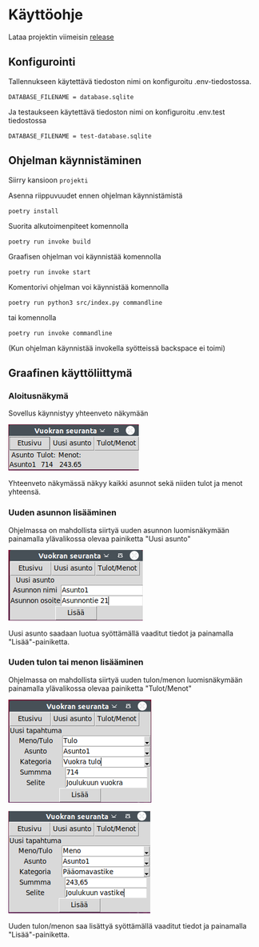 # Käyttöohje

Lataa projektin viimeisin [release](https://github.com/Shmuli02/ot-harjoitustyo/releases)


## Konfigurointi
Tallennukseen käytettävä tiedoston nimi on konfiguroitu .env-tiedostossa. 
```
DATABASE_FILENAME = database.sqlite
```
Ja testaukseen käytettävä tiedoston nimi on konfiguroitu .env.test tiedostossa
```
DATABASE_FILENAME = test-database.sqlite
```


## Ohjelman käynnistäminen

Siirry kansioon `projekti`

Asenna riippuvuudet ennen ohjelman käynnistämistä
```
poetry install
```
Suorita alkutoimenpiteet komennolla
```
poetry run invoke build
```
Graafisen ohjelman voi käynnistää komennolla 
```
poetry run invoke start
```
Komentorivi ohjelman voi käynnistää komennolla
```
poetry run python3 src/index.py commandline
```
tai komennolla 
```
poetry run invoke commandline
```
(Kun ohjelman käynnistää invokella syötteissä backspace ei toimi)

## Graafinen käyttöliittymä

### Aloitusnäkymä

Sovellus käynnistyy yhteenveto näkymään

![etusivu](./kuvat/etusivu.png)

Yhteenveto näkymässä näkyy kaikki asunnot sekä niiden tulot ja menot yhteensä.

### Uuden asunnon lisääminen
Ohjelmassa on mahdollista siirtyä uuden asunnon luomisnäkymään painamalla ylävalikossa olevaa painiketta "Uusi asunto"

![uusi_asunto](./kuvat/uusi-asunto.png)

Uusi asunto saadaan luotua syöttämällä vaaditut tiedot ja painamalla "Lisää"-painiketta.

### Uuden tulon tai menon lisääminen
Ohjelmassa on mahdollista siirtyä uuden tulon/menon luomisnäkymään painamalla ylävalikossa olevaa painiketta "Tulot/Menot"

![uusi_tulo](./kuvat/uusi-tulo.png)

![uusi_meno](./kuvat/uusi-meno.png)

Uuden tulon/menon saa lisättyä syöttämällä vaaditut tiedot ja painamalla "Lisää"-painiketta.


